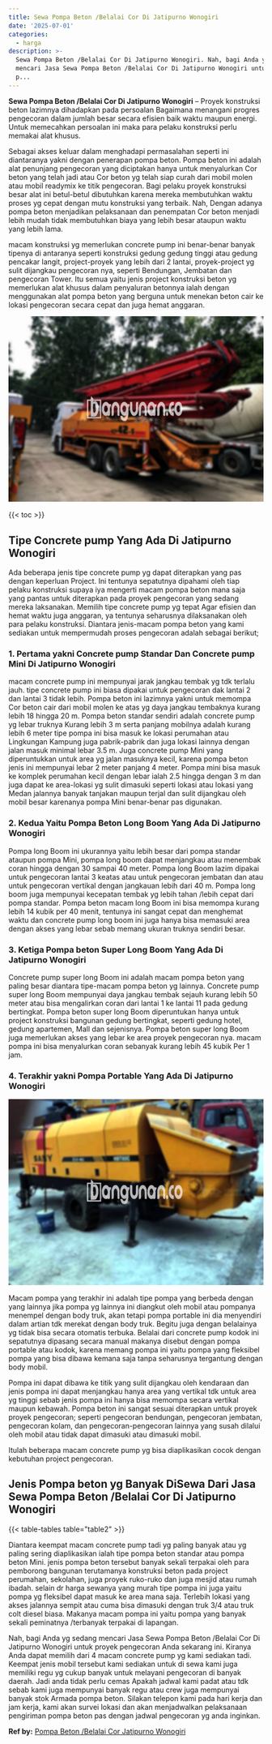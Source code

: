 ```yaml
---
title: Sewa Pompa Beton /Belalai Cor Di Jatipurno Wonogiri
date: '2025-07-01'
categories:
  - harga
description: >-
  Sewa Pompa Beton /Belalai Cor Di Jatipurno Wonogiri. Nah, bagi Anda yg sedang
  mencari Jasa Sewa Pompa Beton /Belalai Cor Di Jatipurno Wonogiri untuk proyek
  p...
---
```


**Sewa Pompa Beton /Belalai Cor Di Jatipurno Wonogiri** – Proyek konstruksi beton lazimnya dihadapkan pada persoalan Bagaimana menangani progres pengecoran dalam jumlah besar secara efisien baik waktu maupun energi. Untuk memecahkan persoalan ini maka para pelaku konstruksi perlu memakai alat khusus.

Sebagai akses keluar dalam menghadapi permasalahan seperti ini diantaranya yakni dengan penerapan pompa beton. Pompa beton ini adalah alat penunjang pengecoran yang diciptakan hanya untuk menyalurkan Cor beton yang telah jadi atau Cor beton yg telah siap curah dari mobil molen atau mobil readymix ke titik pengecoran. Bagi pelaku proyek konstruksi besar alat ini betul-betul dibutuhkan karena mereka membutuhkan waktu proses yg cepat dengan mutu konstruksi yang terbaik. Nah, Dengan adanya pompa beton menjadikan pelaksanaan dan penempatan Cor beton menjadi lebih mudah tidak membutuhkan biaya yang lebih besar ataupun waktu yang lebih lama.

macam konstruksi yg memerlukan concrete pump ini benar-benar banyak tipenya di antaranya seperti konstruksi gedung gedung tinggi atau gedung pencakar langit, project-proyek yang lebih dari 2 lantai, proyek-project yg sulit dijangkau pengecoran nya, seperti Bendungan, Jembatan dan pengecoran Tower. Itu semua yaitu jenis project konstruksi beton yg memerlukan alat khusus dalam penyaluran betonnya ialah dengan menggunakan alat pompa beton yang berguna untuk menekan beton cair ke lokasi pengecoran secara cepat dan juga hemat anggaran.

![Sewa Pompa Beton /Belalai Cor Di Jatipurno Wonogiri](/images/sewa-concrete-pump-19.png)

{{< toc >}}

## Tipe Concrete pump Yang Ada Di Jatipurno Wonogiri

Ada beberapa jenis tipe concrete pump yg dapat diterapkan yang pas dengan keperluan Project. Ini tentunya sepatutnya dipahami oleh tiap pelaku konstruksi supaya iya mengerti macam pompa beton mana saja yang pantas untuk diterapkan pada proyek pengecoran yang sedang mereka laksanakan. Memilih tipe concrete pump yg tepat Agar efisien dan hemat waktu juga anggaran, ya tentunya seharusnya dilaksanakan oleh para pelaku konstruksi. Diantara jenis-macam pompa beton yang kami sediakan untuk mempermudah proses pengecoran adalah sebagai berikut;

### 1\. Pertama yakni Concrete pump Standar Dan Concrete pump Mini Di Jatipurno Wonogiri

macam concrete pump ini mempunyai jarak jangkau tembak yg tdk terlalu jauh. tipe concrete pump ini biasa dipakai untuk pengecoran dak lantai 2 dan lantai 3 tidak lebih. Pompa beton ini lazimnya yakni untuk memompa Cor beton cair dari mobil molen ke atas yg daya jangkau tembaknya kurang lebih 18 hingga 20 m. Pompa beton standar sendiri adalah concrete pump yg lebar truknya Kurang lebih 3 m serta panjang mobilnya adalah kurang lebih 6 meter tipe pompa ini bisa masuk ke lokasi perumahan atau Lingkungan Kampung juga pabrik-pabrik dan juga lokasi lainnya dengan jalan masuk minimal lebar 3.5 m. Juga concrete pump Mini yang diperuntukkan untuk area yg jalan masuknya kecil, karena pompa beton jenis ini mempunyai lebar 2 meter panjang 4 meter. Pompa mini bisa masuk ke komplek perumahan kecil dengan lebar ialah 2.5 hingga dengan 3 m dan juga dapat ke area-lokasi yg sulit dimasuki seperti lokasi atau lokasi yang Medan jalannya banyak tanjakan maupun terjal dan sulit dijangkau oleh mobil besar karenanya pompa Mini benar-benar pas digunakan.

### 2\. Kedua Yaitu Pompa Beton Long Boom Yang Ada Di Jatipurno Wonogiri

Pompa long Boom ini ukurannya yaitu lebih besar dari pompa standar ataupun pompa Mini, pompa long boom dapat menjangkau atau menembak coran hingga dengan 30 sampai 40 meter. Pompa long Boom lazim dipakai untuk pengecoran lantai 3 keatas atau untuk pengecoran jembatan dan atau untuk pengecoran vertikal dengan jangkauan lebih dari 40 m. Pompa long boom juga mempunyai kecepatan tembak yg lebih tahan /lebih cepat dari pompa standar. Pompa beton macam long Boom ini bisa memompa kurang lebih 14 kubik per 40 menit, tentunya ini sangat cepat dan menghemat waktu dan concrete pump long boom ini juga hanya bisa memasuki area dengan akses yang lebar sebab memang ukuran truknya sendiri besar.

### 3\. Ketiga Pompa beton Super Long Boom Yang Ada Di Jatipurno Wonogiri

Concrete pump super long Boom ini adalah macam pompa beton yang paling besar diantara tipe-macam pompa beton yg lainnya. Concrete pump super long Boom mempunyai daya jangkau tembak sejauh kurang lebih 50 meter atau bisa mengalirkan coran dari lantai 1 ke lantai 11 pada gedung bertingkat. Pompa beton super long Boom diperuntukan hanya untuk project konstruksi bangunan gedung bertingkat, seperti gedung hotel, gedung apartemen, Mall dan sejenisnya. Pompa beton super long Boom juga memerlukan akses yang lebar ke area proyek pengecoran nya. macam pompa ini bisa menyalurkan coran sebanyak kurang lebih 45 kubik Per 1 jam.

### 4\. Terakhir yakni Pompa Portable Yang Ada Di Jatipurno Wonogiri

![Sewa Pompa Beton /Belalai Cor Di Jatipurno Wonogiri](/images/sewa-concrete-pump-29.png)

Macam pompa yang terakhir ini adalah tipe pompa yang berbeda dengan yang lainnya jika pompa yg lainnya ini diangkut oleh mobil atau pompanya menempel dengan body truk, akan tetapi pompa portable ini dia menyendiri dalam artian tdk merekat dengan body truk. Begitu juga dengan belalainya yg tidak bisa secara otomatis terbuka. Belalai dari concrete pump kodok ini sepatutnya dipasang secara manual makanya disebut dengan pompa portable atau kodok, karena memang pompa ini yaitu pompa yang fleksibel pompa yang bisa dibawa kemana saja tanpa seharusnya tergantung dengan body mobil.

Pompa ini dapat dibawa ke titik yang sulit dijangkau oleh kendaraan dan jenis pompa ini dapat menjangkau hanya area yang vertikal tdk untuk area yg tinggi sebab jenis pompa ini hanya bisa memompa secara vertikal maupun kebawah. Pompa beton ini sangat sesuai diterapkan untuk proyek proyek pengecoran; seperti pengecoran bendungan, pengecoran jembatan, pengecoran kolam, dan pengecoran-pengecoran lainnya yang susah dilalui oleh mobil atau tidak dapat dimasuki atau dimasuki mobil.

Itulah beberapa macam concrete pump yg bisa diaplikasikan cocok dengan kebutuhan project pengecoran.

## Jenis Pompa beton yg Banyak DiSewa Dari Jasa Sewa Pompa Beton /Belalai Cor Di Jatipurno Wonogiri

{{< table-tables table="table2" >}}

Diantara keempat macam concrete pump tadi yg paling banyak atau yg paling sering diaplikasikan ialah tipe pompa beton standar atau pompa beton Mini. jenis pompa beton tersebut banyak sekali terpakai oleh para pemborong bangunan terutamanya konstruksi beton pada project perumahan, sekolahan, juga proyek ruko-ruko dan juga mesjid atau rumah ibadah. selain dr harga sewanya yang murah tipe pompa ini juga yaitu pompa yg fleksibel dapat masuk ke area mana saja. Terlebih lokasi yang akses jalannya sempit atau cuma bisa dimasuki dengan truk 3/4 atau truk colt diesel biasa. Makanya macam pompa ini yaitu pompa yang banyak sekali peminatnya /terbanyak terpakai di lapangan.

Nah, bagi Anda yg sedang mencari Jasa Sewa Pompa Beton /Belalai Cor Di Jatipurno Wonogiri untuk proyek pengecoran Anda sekarang ini. Kiranya Anda dapat memilih dari 4 macam concrete pump yg kami sediakan tadi. Keempat jenis mobil tersebut kami sediakan untuk di sewa kami juga memiliki regu yg cukup banyak untuk melayani pengecoran di banyak daerah. Jadi anda tidak perlu cemas Apakah jadwal kami padat atau tdk sebab kami juga mempunyai banyak regu atau crew juga mempunyai banyak stok Armada pompa beton. Silakan telepon kami pada hari kerja dan jam kerja, kami akan survei lokasi dan akan menjadwalkan pelaksanaan pengiriman pompa beton pas dengan jadwal pengecoran yg anda inginkan.

**Ref by:** [Pompa Beton /Belalai Cor Jatipurno Wonogiri](https://id.wikipedia.org/wiki/Pompa)
